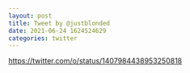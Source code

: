 ```yaml
--- 
layout: post 
title: Tweet by @justblonded 
date: 2021-06-24 1624524629 
categories: twitter 
--- 
```

https://twitter.com/o/status/1407984438953250818